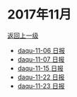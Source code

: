 # 2017年11月

<a href="/#/days/2017/index">返回上一级</a>

- <a href="/#/days/2017/11/daqu-11-06">daqu-11-06 日报</a>
- <a href="/#/days/2017/11/daqu-11-07">daqu-11-07 日报</a>
- <a href="/#/days/2017/11/daqu-11-15">daqu-11-15 日报</a>
- <a href="/#/days/2017/11/daqu-11-22">daqu-11-22 日报</a>
- <a href="/#/days/2017/11/daqu-11-23">daqu-11-23 日报</a>

